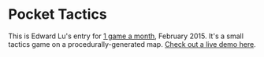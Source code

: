 
Pocket Tactics
===========

This is Edward Lu's entry for [1 game a month](http://www.onegameamonth.com/), February 2015. It's a small tactics game on a procedurally-generated map. [Check out a live demo here](http://straypixels.net/1gam_feb/public/index.html).
